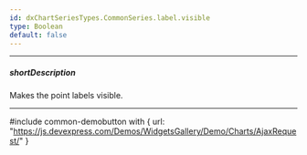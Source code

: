 ```yaml
---
id: dxChartSeriesTypes.CommonSeries.label.visible
type: Boolean
default: false
---
```

---
##### shortDescription
Makes the point labels visible.

---
#include common-demobutton with {
    url: "https://js.devexpress.com/Demos/WidgetsGallery/Demo/Charts/AjaxRequest/"
}